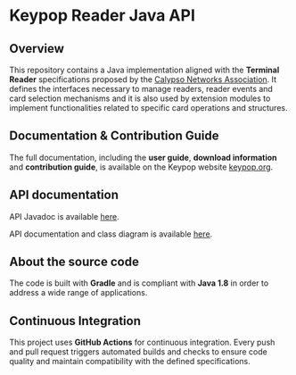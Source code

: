# Keypop Reader Java API

## Overview

This repository contains a Java implementation aligned with the **Terminal Reader** specifications
proposed by the [Calypso Networks Association](https://www.calypsonet.org). It defines the interfaces necessary to 
manage readers, reader events and card selection mechanisms and it is also used by extension modules to implement 
functionalities related to specific card operations and structures.

## Documentation & Contribution Guide

The full documentation, including the **user guide**, **download information** and **contribution guide**, is available
on the Keypop website [keypop.org](https://keypop.org/).

## API documentation

API Javadoc is available [here](https://docs.keypop.org/keypop-reader-java-api).

API documentation and class diagram is available
[here](https://reader-uml.terminal-api.calypsonet.org/).

## About the source code

The code is built with **Gradle** and is compliant with **Java 1.8** in order to address a wide range of applications.

## Continuous Integration

This project uses **GitHub Actions** for continuous integration. Every push and pull request triggers automated builds
and checks to ensure code quality and maintain compatibility with the defined specifications.

